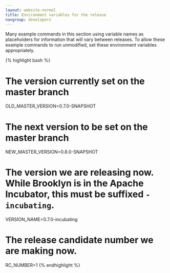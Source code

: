 ```yaml
---
layout: website-normal
title: Environment variables for the release
navgroup: developers
---
```


Many example commands in this section using variable names as placeholders for information that will vary between
releases. To allow these example commands to run unmodified, set these environment variables appropriately.

{% highlight bash %}
# The version currently set on the master branch
OLD_MASTER_VERSION=0.7.0-SNAPSHOT
# The next version to be set on the master branch
NEW_MASTER_VERSION=0.8.0-SNAPSHOT

# The version we are releasing now. While Brooklyn is in the Apache Incubator, this must be suffixed `-incubating`.
VERSION_NAME=0.7.0-incubating

# The release candidate number we are making now.
RC_NUMBER=1
{% endhighlight %}
